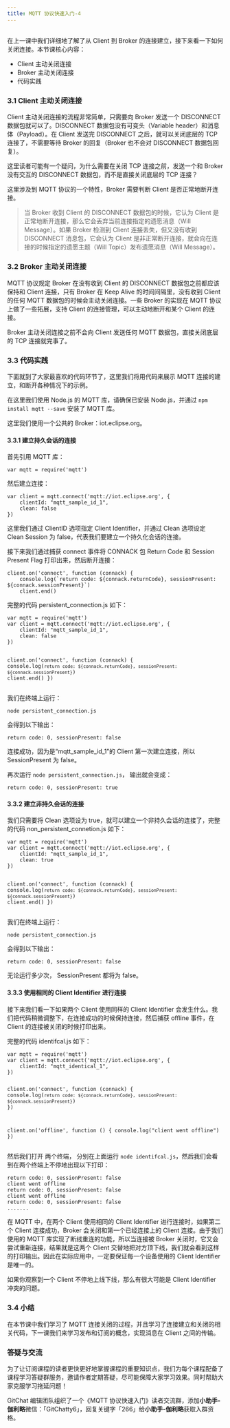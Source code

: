 ```yaml
---
title: MQTT 协议快速入门-4
---
```

<article id="topicContainer" class="column_content"><h2 class="topic_title"></h2><div><p>在上一课中我们详细地了解了从 Client 到 Broker 的连接建立，接下来看一下如何关闭连接。本节课核心内容：</p>
<ul>
<li>Client 主动关闭连接</li>
<li>Broker 主动关闭连接</li>
<li>代码实践</li>
</ul>
<h3 id="31client">3.1 Client 主动关闭连接</h3>
<p>Client 主动关闭连接的流程非常简单，只需要向 Broker 发送一个 DISCONNECT 数据包就可以了。DISCONNECT 数据包没有可变头（Variable header）和消息体（Payload）。在 Client 发送完 DISCONNECT 之后，就可以关闭底层的 TCP 连接了，不需要等待 Broker 的回复（Broker 也不会对 DISCONNECT 数据包回复）。</p>
<p>这里读者可能有一个疑问，为什么需要在关闭 TCP 连接之前，发送一个和 Broker 没有交互的 DISCONNECT 数据包，而不是直接关闭底层的 TCP 连接？</p>
<p>这里涉及到 MQTT 协议的一个特性，Broker 需要判断 Client 是否正常地断开连接。</p>
<blockquote>
  <p>当 Broker 收到 Client 的 DISCONNECT 数据包的时候，它认为 Client 是正常地断开连接，那么它会丢弃当前连接指定的遗愿消息（Will Message）。如果 Broker 检测到 Client 连接丢失，但又没有收到 DISCONNECT 消息包，它会认为 Client 是非正常断开连接，就会向在连接的时候指定的遗愿主题（Will Topic）发布遗愿消息（Will Message）。</p>
</blockquote>
<h3 id="32broker">3.2 Broker 主动关闭连接</h3>
<p>MQTT 协议规定 Broker 在没有收到 Client 的 DISCONNECT 数据包之前都应该保持和 Client 连接，只有 Broker 在 Keep Alive 的时间间隔里，没有收到 Client 的任何 MQTT 数据包的时候会主动关闭连接。一些 Broker 的实现在 MQTT 协议上做了一些拓展，支持 Client 的连接管理，可以主动地断开和某个 Client 的连接。</p>
<p>Broker 主动关闭连接之前不会向 Client 发送任何 MQTT 数据包，直接关闭底层的 TCP 连接就完事了。</p>
<h3 id="33">3.3 代码实践</h3>
<p>下面就到了大家最喜欢的代码环节了，这里我们将用代码来展示 MQTT 连接的建立，和断开各种情况下的示例。</p>
<p>在这里我们使用 Node.js 的 MQTT 库，请确保已安装 Node.js，并通过
 <code>npm install mqtt --save</code> 安装了 MQTT 库。</p>
<p>这里我们使用一个公共的 Broker：iot.eclipse.org。</p>
<h4 id="331">3.3.1 建立持久会话的连接</h4>
<p>首先引用 MQTT 库：</p>
<pre><code class="javascript language-javascript">var mqtt = require('mqtt')
</code></pre>
<p>然后建立连接：</p>
<pre><code class="javascript language-javascript">var client = mqtt.connect('mqtt://iot.eclipse.org', {
    clientId: "mqtt_sample_id_1",
    clean: false
})
</code></pre>
<p>这里我们通过 ClientID 选项指定 Client Identifier，并通过 Clean 选项设定 Clean Session 为 false，代表我们要建立一个持久化会话的连接。</p>
<p>接下来我们通过捕获 connect 事件将 CONNACK 包 Return Code 和 Session Present Flag 打印出来，然后断开连接：</p>
<pre><code class="javascript language-javascript">client.on('connect', function (connack) {
    console.log(`return code: ${connack.returnCode}, sessionPresent: ${connack.sessionPresent}`)
    client.end()
</code></pre>
<p>完整的代码 persistent_connection.js 如下：</p>
<pre><code class="javascript language-javascript">var mqtt = require('mqtt')
var client = mqtt.connect('mqtt://iot.eclipse.org', {
    clientId: "mqtt_sample_id_1",
    clean: false
})

client.on('connect', function (connack) {
    console.log(`return code: ${connack.returnCode}, sessionPresent: ${connack.sessionPresent}`)
    client.end()
})
</code></pre>
<p>我们在终端上运行：</p>
<pre><code>node persistent_connection.js
</code></pre>
<p>会得到以下输出：</p>
<pre><code>return code: 0, sessionPresent: false
</code></pre>
<p>连接成功，因为是“mqtt_sample_id_1”的 Client 第一次建立连接，所以 SessionPresent 为 false。</p>
<p>再次运行 <code>node persistent_connection.js</code>， 输出就会变成：</p>
<pre><code>return code: 0, sessionPresent: true
</code></pre>
<h4 id="332">3.3.2 建立非持久会话的连接</h4>
<p>我们只需要将 Clean 选项设为 true，就可以建立一个非持久会话的连接了，完整的代码 non_persistent_connetion.js 如下：</p>
<pre><code class="javascript language-javascript">var mqtt = require('mqtt')
var client = mqtt.connect('mqtt://iot.eclipse.org', {
    clientId: "mqtt_sample_id_1",
    clean: true
})

client.on('connect', function (connack) {
    console.log(`return code: ${connack.returnCode}, sessionPresent: ${connack.sessionPresent}`)
    client.end()
})
</code></pre>
<p>我们在终端上运行：</p>
<pre><code>node persistent_connection.js
</code></pre>
<p>会得到以下输出：</p>
<pre><code>return code: 0, sessionPresent: false
</code></pre>
<p>无论运行多少次， SessionPresent 都将为 false。</p>
<h4 id="333clientidentifier">3.3.3 使用相同的 Client Identifier 进行连接</h4>
<p>接下来我们看一下如果两个 Client 使用同样的 Client Identifier 会发生什么。我们把代码稍微调整下，在连接成功的时候保持连接，然后捕获 offline 事件，在 Client 的连接被关闭的时候打印出来。</p>
<p>完整的代码 identifcal.js 如下：</p>
<pre><code class="javascript language-javascript">var mqtt = require('mqtt')
var client = mqtt.connect('mqtt://iot.eclipse.org', {
    clientId: "mqtt_identical_1",
})

client.on('connect', function (connack) {
    console.log(`return code: ${connack.returnCode}, sessionPresent: ${connack.sessionPresent}`)
})

client.on('offline', function () {
    console.log("client went offline")
})
</code></pre>
<p>然后我们打开 两个终端， 分别在上面运行 <code>node identifcal.js</code>，然后我们会看到在两个终端上不停地出现以下打印：</p>
<pre><code>return code: 0, sessionPresent: false
client went offline
return code: 0, sessionPresent: false
client went offline
return code: 0, sessionPresent: false
.......
</code></pre>
<p>在 MQTT 中，在两个 Client 使用相同的 Client Identifier 进行连接时，如果第二个 Client 连接成功，Broker 会关闭和第一个已经连接上的 Client 连接。由于我们使用的 MQTT 库实现了断线重连的功能，所以当连接被 Broker 关闭时，它又会尝试重新连接，结果就是这两个 Client 交替地把对方顶下线，我们就会看到这样的打印输出。因此在实际应用中，一定要保证每一个设备使用的 Client Identifier 是唯一的。</p>
<p>如果你观察到一个 Client 不停地上线下线，那么有很大可能是 Client Identifier 冲突的问题。</p>
<h3 id="34">3.4 小结</h3>
<p>在本节课中我们学习了 MQTT 连接关闭的过程，并且学习了连接建立和关闭的相关代码，下一课我们来学习发布和订阅的概念，实现消息在 Client 之间的传输。</p>
<h3 id="">答疑与交流</h3>
<p>为了让订阅课程的读者更快更好地掌握课程的重要知识点，我们为每个课程配备了课程学习答疑群服务，邀请作者定期答疑，尽可能保障大家学习效果。同时帮助大家克服学习拖延问题！</p>
<p>GitChat 编辑团队组织了一个《MQTT 协议快速入门》读者交流群，添加<strong>小助手-伽利略</strong>微信：「GitChatty6」，回复关键字「266」给<strong>小助手-伽利略</strong>获取入群资格。</p></div></article>